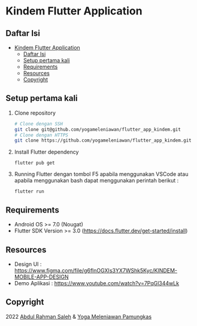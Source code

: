 # Kindem Flutter Application

## Daftar Isi
- [Kindem Flutter Application](#kindem-flutter-application)
  - [Daftar Isi](#daftar-isi)
  - [Setup pertama kali](#setup-pertama-kali)
  - [Requirements](#requirements)
  - [Resources](#resources)
  - [Copyright](#copyright)


## Setup pertama kali
1. Clone repository
	```bash
	# Clone dengan SSH
	git clone git@github.com/yogameleniawan/flutter_app_kindem.git
	# Clone dengan HTTPS
	git clone https://github.com/yogameleniawan/flutter_app_kindem.git
	```
2. Install Flutter dependency
	```
	flutter pub get
	```
3. Running Flutter dengan tombol F5 apabila menggunakan VSCode atau apabila menggunakan bash dapat menggunakan perintah berikut :
	```
	flutter run
	```
	
## Requirements
- Android OS >= 7.0 (Nougat)
- Flutter SDK Version >= 3.0 (https://docs.flutter.dev/get-started/install)

## Resources

- Design UI : https://www.figma.com/file/g6flnOGXIs3YX7WShk5Kyc/KINDEM-MOBILE-APP-DESIGN
- Demo Aplikasi : https://www.youtube.com/watch?v=7PqGl344wLk

## Copyright
2022 [Abdul Rahman Saleh](https://www.linkedin.com/in/abdul-rahman-saleh-714120217/) & [Yoga Meleniawan Pamungkas](https://www.linkedin.com/in/yogameleniawan/)
